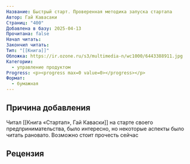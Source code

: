 ```yaml
---
Название: Быстрый старт. Проверенная методика запуска стартапа
Автор: Гай Кавасаки
Страниц: "400"
Добавлена в базу: 2025-04-13
Прочитана: false
Начал читать: 
Закончил читать: 
Тип: "[[Книга]]"
Обложка: https://ir.ozone.ru/s3/multimedia-n/wc1000/6443388911.jpg
Категории:
  - управление продуктом
Progress: <p><progress max=0 value=0></progress></p>
Формат:
  - бумажная
---
```

## Причина добавления

Читал [[Книга «Стартап», Гай Каваски]] на старте своего предпринимательства, было интересно, но некоторые аспекты было читать рановато. Возможно стоит прочесть сейчас
## Рецензия
